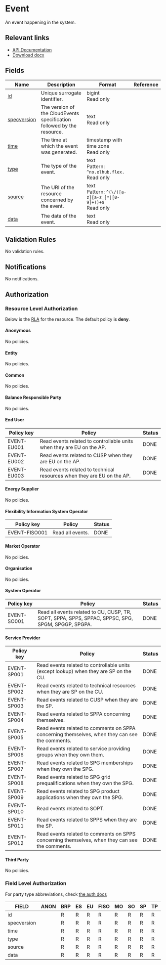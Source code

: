 # Event

An event happening in the system.

## Relevant links

* [API Documentation](../api/v0/index.html#/operations/list_event)
* [Download docx](../download/event.docx)

## Fields

| Name                                                                  | Description                                                            | Format                                                          | Reference |
|-----------------------------------------------------------------------|------------------------------------------------------------------------|-----------------------------------------------------------------|-----------|
| <a name="field-id" href="#field-id">id</a>                            | Unique surrogate identifier.                                           | bigint<br/>Read only                                            |           |
| <a name="field-specversion" href="#field-specversion">specversion</a> | The version of the CloudEvents specification followed by the resource. | text<br/>Read only                                              |           |
| <a name="field-time" href="#field-time">time</a>                      | The time at which the event was generated.                             | timestamp with time zone<br/>Read only                          |           |
| <a name="field-type" href="#field-type">type</a>                      | The type of the event.                                                 | text<br/>Pattern: `^no.elhub.flex.`<br/>Read only               |           |
| <a name="field-source" href="#field-source">source</a>                | The URI of the resource concerned by the event.                        | text<br/>Pattern: `^(\/([a-z][a-z_]*\|[0-9]+))+$`<br/>Read only |           |
| <a name="field-data" href="#field-data">data</a>                      | The data of the event.                                                 | text<br/>Read only                                              |           |

## Validation Rules

No validation rules.

## Notifications

No notifications.

## Authorization

### Resource Level Authorization

Below is the [RLA](../technical/auth.md#resource-level-authorization-rla) for the
resource. The default policy is **deny**.

#### Anonymous

No policies.

#### Entity

No policies.

#### Common

No policies.

#### Balance Responsible Party

No policies.

#### End User

| Policy key  | Policy                                                                 | Status |
|-------------|------------------------------------------------------------------------|--------|
| EVENT-EU001 | Read events related to controllable units when they are EU on the AP.  | DONE   |
| EVENT-EU002 | Read events related to CUSP when they are EU on the AP.                | DONE   |
| EVENT-EU003 | Read events related to technical resources when they are EU on the AP. | DONE   |

#### Energy Supplier

No policies.

#### Flexibility Information System Operator

| Policy key    | Policy           | Status |
|---------------|------------------|--------|
| EVENT-FISO001 | Read all events. | DONE   |

#### Market Operator

No policies.

#### Organisation

No policies.

#### System Operator

| Policy key  | Policy                                                                                            | Status |
|-------------|---------------------------------------------------------------------------------------------------|--------|
| EVENT-SO001 | Read all events related to CU, CUSP, TR, SOPT, SPPA, SPPS, SPPAC, SPPSC, SPG, SPGM, SPGGP, SPGPA. | DONE   |

#### Service Provider

| Policy key  | Policy                                                                                         | Status |
|-------------|------------------------------------------------------------------------------------------------|--------|
| EVENT-SP001 | Read events related to controllable units (except lookup) when they are SP on the CU.          | DONE   |
| EVENT-SP002 | Read events related to technical resources when they are SP on the CU.                         | DONE   |
| EVENT-SP003 | Read events related to CUSP when they are the SP.                                              | DONE   |
| EVENT-SP004 | Read events related to SPPA concerning themselves.                                             | DONE   |
| EVENT-SP005 | Read events related to comments on SPPA concerning themselves, when they can see the comments. | DONE   |
| EVENT-SP006 | Read events related to service providing groups when they own them.                            | DONE   |
| EVENT-SP007 | Read events related to SPG memberships when they own the SPG.                                  | DONE   |
| EVENT-SP008 | Read events related to SPG grid prequalifications when they own the SPG.                       | DONE   |
| EVENT-SP009 | Read events related to SPG product applications when they own the SPG.                         | DONE   |
| EVENT-SP010 | Read events related to SOPT.                                                                   | DONE   |
| EVENT-SP011 | Read events related to SPPS when they are the SP.                                              | DONE   |
| EVENT-SP012 | Read events related to comments on SPPS concerning themselves, when they can see the comments. | DONE   |

#### Third Party

No policies.

### Field Level Authorization

For party type abbreviations, check [the auth docs](../technical/auth.md#party-market-actors)

| FIELD       | ANON | BRP | ES | EU | FISO | MO | SO | SP | TP | ORG |
|-------------|------|-----|----|----|------|----|----|----|----|-----|
| id          |      | R   | R  | R  | R    | R  | R  | R  | R  |     |
| specversion |      | R   | R  | R  | R    | R  | R  | R  | R  |     |
| time        |      | R   | R  | R  | R    | R  | R  | R  | R  |     |
| type        |      | R   | R  | R  | R    | R  | R  | R  | R  |     |
| source      |      | R   | R  | R  | R    | R  | R  | R  | R  |     |
| data        |      | R   | R  | R  | R    | R  | R  | R  | R  |     |

